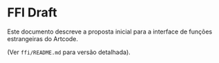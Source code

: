 # FFI Draft

Este documento descreve a proposta inicial para a interface de funções estrangeiras do Artcode.

(Ver `ffi/README.md` para versão detalhada).
